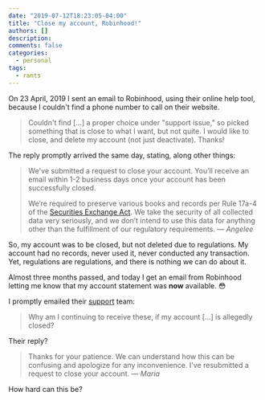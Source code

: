 ```yaml
---
date: "2019-07-12T18:23:05-04:00"
title: "Close my account, Robinhood!"
authors: []
description:
comments: false
categories:
  - personal
tags:
  - rants
---
```


On 23 April, 2019 I sent an email to Robinhood, using their online help tool, because I couldn't find a phone number to call on their website.

> Couldn't find […] a proper choice under "support issue," so picked something that is close to what I want, but not quite. I would like to close, and delete my account (not just deactivate). Thanks!

The reply promptly arrived the same day, stating, along other things:

> We've submitted a request to close your account. You’ll receive an email within 1-2 business days once your account has been successfully closed.
>
> We’re required to preserve various books and records per Rule 17a-4 of the [Securities Exchange Act](http://www.sec.gov/answers/bdrecrd.htm). We take the security of all collected data very seriously, and we don’t intend to use this data for anything other than the fulfillment of our regulatory requirements. — *Angelee*

So, my account was to be closed, but not deleted due to regulations. My account had no records, never used it, never conducted any transaction. Yet, regulations are regulations, and there is nothing we can do about it.

Almost three months passed, and today I get an email from Robinhood letting me know that my account statement was **now** available. :flushed:

I promptly emailed their [support](mailto:support@robinhood.com) team:

> Why am I continuing to receive these, if my account [...] is allegedly closed?

Their reply?

> Thanks for your patience. We can understand how this can be confusing and apologize for any inconvenience. I've resubmitted a request to close your account. — *Maria*

How hard can this be?